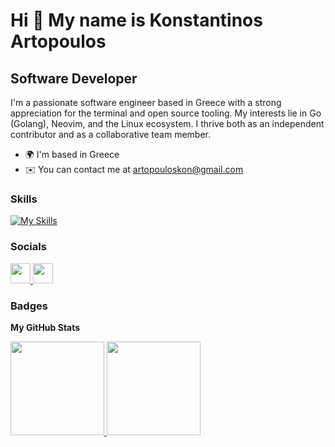 Hi 👋 My name is Konstantinos Artopoulos
========================================

Software Developer
------------------

I'm a passionate software engineer based in Greece with a strong appreciation for the terminal and open source tooling. My interests lie in Go (Golang), Neovim, and the Linux ecosystem. I thrive both as an independent contributor and as a collaborative team member.

*   🌍  I'm based in Greece
*   ✉️  You can contact me at [artopouloskon@gmail.com](mailto:artopouloskon@gmail.com)

### Skills 
[![My Skills](https://skillicons.dev/icons?i=go,python,django,sqlite,postgresql,docker,lua,javascript,typescript,react,neovim,git,linux)](https://skillicons.dev)
                    

### Socials
                  
<p align="left"> <a href="https://www.github.com/ploMP4" target="_blank" rel="noreferrer"> <picture> <source media="(prefers-color-scheme: dark)" srcset="https://raw.githubusercontent.com/danielcranney/readme-generator/main/public/icons/socials/github-dark.svg" /> <source media="(prefers-color-scheme: light)" srcset="https://raw.githubusercontent.com/danielcranney/readme-generator/main/public/icons/socials/github.svg" /> <img src="https://raw.githubusercontent.com/danielcranney/readme-generator/main/public/icons/socials/github.svg" width="32" height="32" /> </picture> </a> <a href="https://www.linkedin.com/in/artopoulos" target="_blank" rel="noreferrer"> <picture> <source media="(prefers-color-scheme: dark)" srcset="https://raw.githubusercontent.com/danielcranney/readme-generator/main/public/icons/socials/linkedin-dark.svg" /> <source media="(prefers-color-scheme: light)" srcset="https://raw.githubusercontent.com/danielcranney/readme-generator/main/public/icons/socials/linkedin.svg" /> <img src="https://raw.githubusercontent.com/danielcranney/readme-generator/main/public/icons/socials/linkedin.svg" width="32" height="32" /> </picture> </a></p>

### Badges

<b>My GitHub Stats</b>

<p align="left">
<a href="https://github.com/ploMP4">
  <img height="150em" src="https://github-readme-stats-eight-theta.vercel.app/api?username=ploMP4&show_icons=true&theme=tokyonight&include_all_commits=true&count_private=true" />
  <img height="150em" src="https://github-readme-stats-eight-theta.vercel.app/api/top-langs/?username=ploMP4&layout=compact&hide=java,html,css&theme=tokyonight" />
</a>
</p>
